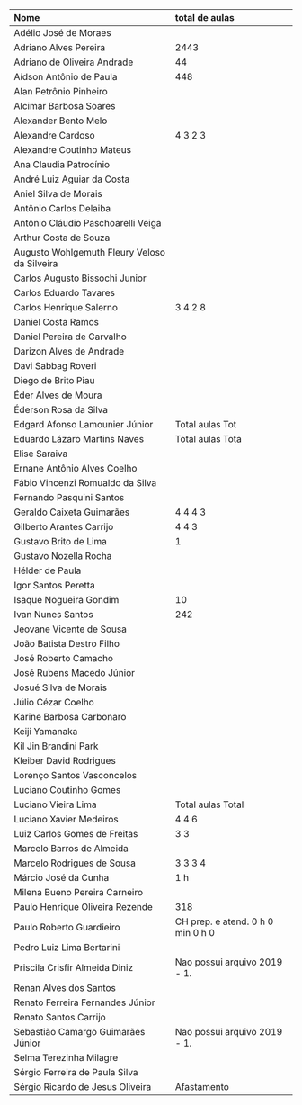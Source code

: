 | Nome | total de aulas |
| :---- | :---- |
| Adélio José de Moraes |  |
| Adriano Alves Pereira | 2443 |
| Adriano de Oliveira Andrade | 44 |
| Aídson Antônio de Paula | 448 |
| Alan Petrônio Pinheiro |  |
| Alcimar Barbosa Soares |  |
| Alexander Bento Melo |  |
| Alexandre Cardoso | 4 3 2 3 |
| Alexandre Coutinho Mateus |  |
| Ana Claudia Patrocínio |  |
| André Luiz Aguiar da Costa |  |
| Aniel Silva de Morais |  |
| Antônio Carlos Delaiba |  |
| Antônio Cláudio Paschoarelli Veiga |  |
| Arthur Costa de Souza |  |
| Augusto Wohlgemuth Fleury Veloso da Silveira |  |
| Carlos Augusto Bissochi Junior |  |
| Carlos Eduardo Tavares |  |
| Carlos Henrique Salerno | 3 4 2 8 |
| Daniel Costa Ramos |  |
| Daniel Pereira de Carvalho |  |
| Darizon Alves de Andrade |  |
| Davi Sabbag Roveri |  |
| Diego de Brito Piau |  |
| Éder Alves de Moura |  |
| Éderson Rosa da Silva |  |
| Edgard Afonso Lamounier Júnior | Total aulas Tot |
| Eduardo Lázaro Martins Naves | Total aulas Tota |
| Elise Saraiva |  |
| Ernane Antônio Alves Coelho |  |
| Fábio Vincenzi Romualdo da Silva |  |
| Fernando Pasquini Santos |  |
| Geraldo Caixeta Guimarães | 4 4 4 3 |
| Gilberto Arantes Carrijo | 4 4 3 |
| Gustavo Brito de Lima | 1 |
| Gustavo Nozella Rocha |  |
| Hélder de Paula |  |
| Igor Santos Peretta |  |
| Isaque Nogueira Gondim | 10 |
| Ivan Nunes Santos | 242 |
| Jeovane Vicente de Sousa |  |
| João Batista Destro Filho |  |
| José Roberto Camacho |  |
| José Rubens Macedo Júnior |  |
| Josué Silva de Morais |  |
| Júlio Cézar Coelho |  |
| Karine Barbosa Carbonaro |  |
| Keiji Yamanaka |  |
| Kil Jin Brandini Park |  |
| Kleiber David Rodrigues |  |
| Lorenço Santos Vasconcelos |  |
| Luciano Coutinho Gomes |  |
| Luciano Vieira Lima | Total aulas Total |
| Luciano Xavier Medeiros | 4 4 6 |
| Luiz Carlos Gomes de Freitas | 3 3 |
| Marcelo Barros de Almeida |  |
| Marcelo Rodrigues de Sousa | 3 3 3 4 |
| Márcio José da Cunha | 1 h  |
| Milena Bueno Pereira Carneiro |  |
| Paulo Henrique Oliveira Rezende | 318 |
| Paulo Roberto Guardieiro | CH prep. e atend. 0 h 0 min 0 h 0  |
| Pedro Luiz Lima Bertarini |  |
| Priscila Crisfir Almeida Diniz | Nao possui arquivo 2019 - 1.|
| Renan Alves dos Santos |  |
| Renato Ferreira Fernandes Júnior |  |
| Renato Santos Carrijo |  |
| Sebastião Camargo Guimarães Júnior | Nao possui arquivo 2019 - 1.|
| Selma Terezinha Milagre |  |
| Sérgio Ferreira de Paula Silva |  |
| Sérgio Ricardo de Jesus Oliveira |  Afastamento |
